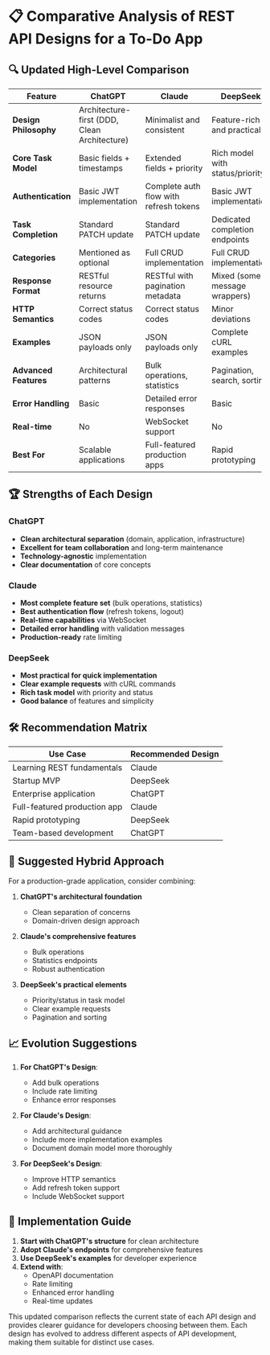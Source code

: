 # 📋 Comparative Analysis of REST API Designs for a To-Do App

## 🔍 Updated High-Level Comparison

| Feature | **ChatGPT** | **Claude** | **DeepSeek** |
|--------|-------------|------------|--------------|
| **Design Philosophy** | Architecture-first (DDD, Clean Architecture) | Minimalist and consistent | Feature-rich and practical |
| **Core Task Model** | Basic fields + timestamps | Extended fields + priority | Rich model with status/priority |
| **Authentication** | Basic JWT implementation | Complete auth flow with refresh tokens | Basic JWT implementation |
| **Task Completion** | Standard PATCH update | Standard PATCH update | Dedicated completion endpoints |
| **Categories** | Mentioned as optional | Full CRUD implementation | Full CRUD implementation |
| **Response Format** | RESTful resource returns | RESTful with pagination metadata | Mixed (some message wrappers) |
| **HTTP Semantics** | Correct status codes | Correct status codes | Minor deviations |
| **Examples** | JSON payloads only | JSON payloads only | Complete cURL examples |
| **Advanced Features** | Architectural patterns | Bulk operations, statistics | Pagination, search, sorting |
| **Error Handling** | Basic | Detailed error responses | Basic |
| **Real-time** | No | WebSocket support | No |
| **Best For** | Scalable applications | Full-featured production apps | Rapid prototyping |

## 🏆 Strengths of Each Design

### ChatGPT
- **Clean architectural separation** (domain, application, infrastructure)
- **Excellent for team collaboration** and long-term maintenance
- **Technology-agnostic** implementation
- **Clear documentation** of core concepts

### Claude
- **Most complete feature set** (bulk operations, statistics)
- **Best authentication flow** (refresh tokens, logout)
- **Real-time capabilities** via WebSocket
- **Detailed error handling** with validation messages
- **Production-ready** rate limiting

### DeepSeek
- **Most practical for quick implementation**
- **Clear example requests** with cURL commands
- **Rich task model** with priority and status
- **Good balance** of features and simplicity

## 🛠️ Recommendation Matrix

| Use Case | Recommended Design |
|----------|--------------------|
| Learning REST fundamentals | Claude |
| Startup MVP | DeepSeek |
| Enterprise application | ChatGPT |
| Full-featured production app | Claude |
| Rapid prototyping | DeepSeek |
| Team-based development | ChatGPT |

## 🔄 Suggested Hybrid Approach

For a production-grade application, consider combining:

1. **ChatGPT's architectural foundation**
   - Clean separation of concerns
   - Domain-driven design approach

2. **Claude's comprehensive features**
   - Bulk operations
   - Statistics endpoints
   - Robust authentication

3. **DeepSeek's practical elements**
   - Priority/status in task model
   - Clear example requests
   - Pagination and sorting

## 📈 Evolution Suggestions

1. **For ChatGPT's Design**:
   - Add bulk operations
   - Include rate limiting
   - Enhance error responses

2. **For Claude's Design**:
   - Add architectural guidance
   - Include more implementation examples
   - Document domain model more thoroughly

3. **For DeepSeek's Design**:
   - Improve HTTP semantics
   - Add refresh token support
   - Include WebSocket support

## 🚀 Implementation Guide

1. **Start with ChatGPT's structure** for clean architecture
2. **Adopt Claude's endpoints** for comprehensive features
3. **Use DeepSeek's examples** for developer experience
4. **Extend with**:
   - OpenAPI documentation
   - Rate limiting
   - Enhanced error handling
   - Real-time updates

This updated comparison reflects the current state of each API design and provides clearer guidance for developers choosing between them. Each design has evolved to address different aspects of API development, making them suitable for distinct use cases.
